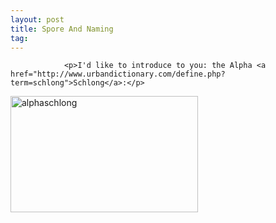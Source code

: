 ```yaml
---
layout: post
title: Spore And Naming
tag: 
---
```



                <p>I'd like to introduce to you: the Alpha <a href="http://www.urbandictionary.com/define.php?term=schlong">Schlong</a>:</p>
<p><a href="/uploads/2008/12/alphaschlong.png"><img class="alignnone size-medium wp-image-3568" title="alphaschlong" src="/uploads/2008/12/alphaschlong-300x186.png" alt="alphaschlong" width="300" height="186" /></a></p>
            
